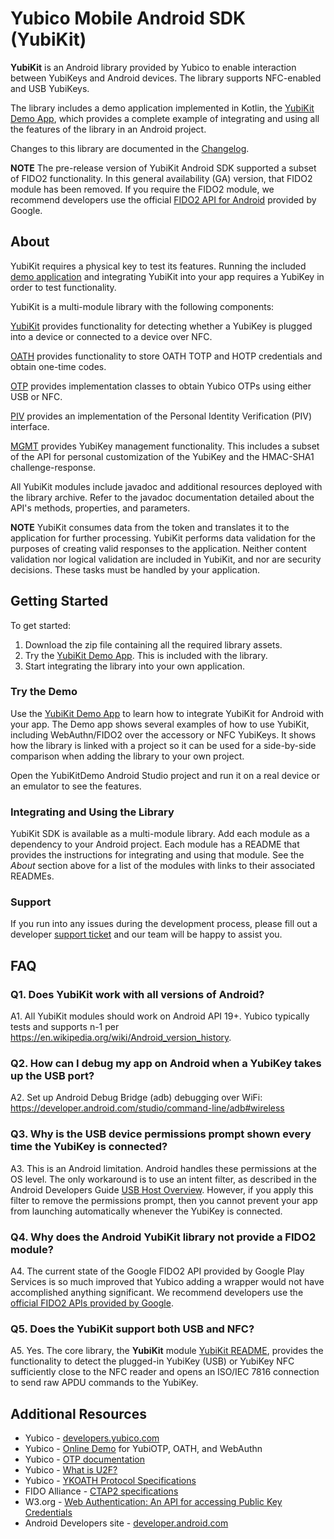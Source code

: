 # Yubico Mobile Android SDK (YubiKit)

**YubiKit** is an Android library provided by Yubico to enable interaction between YubiKeys and Android devices. The library supports NFC-enabled and USB YubiKeys.

The library includes a demo application implemented in Kotlin, the [YubiKit Demo App](./YubikitDemo), which provides a complete example of integrating and using all the features of the library in an Android project.

Changes to this library are documented in the [Changelog](./Changelog.md).

**NOTE** The pre-release version of YubiKit Android SDK supported a subset of FIDO2 functionality. In this general availability (GA) version, that FIDO2 module has been removed. If you require the FIDO2 module, we recommend developers use the official [FIDO2 API for Android](https://developers.google.com/identity/fido/android/native-apps) provided by Google.


## About

YubiKit requires a physical key to test its features. Running the included [demo application](./YubikitDemo/README.md) and integrating YubiKit into your app requires a YubiKey in order to test functionality.

YubiKit is a multi-module library with the following components:

[YubiKit](./yubikit/README.md) provides functionality for detecting whether a YubiKey is plugged into a device or connected to a device over NFC.

[OATH](./oath/README.md) provides functionality to store OATH TOTP and HOTP credentials and obtain one-time codes.

[OTP](./otp/README.md) provides implementation classes to obtain Yubico OTPs using either USB or NFC.

[PIV](./piv/README.md) provides an implementation of the Personal Identity Verification (PIV) interface.

[MGMT](./management/README.md) provides YubiKey management functionality. This includes a subset of the API for personal customization of the YubiKey and the HMAC-SHA1 challenge-response.

All YubiKit modules include javadoc and additional resources deployed with the library archive. Refer to the javadoc documentation detailed about the API's methods, properties, and parameters.


**NOTE** YubiKit consumes data from the token and translates it to the application for further processing. YubiKit performs data validation for the purposes of creating valid responses to the application. Neither content validation nor logical validation are included in YubiKit, and nor are security decisions. These tasks must be handled by your application.


## Getting Started

To get started:

1. Download the zip file containing all the required library assets.
2. Try the [YubiKit Demo App](./YubikitDemo). This is included with the library.
3. Start integrating the library into your own application.

### Try the Demo

Use the [YubiKit Demo App](./YubikitDemo) to learn how to integrate YubiKit for Android with your app. The Demo app shows several examples of how to use YubiKit, including WebAuthn/FIDO2 over the accessory or NFC YubiKeys. It shows how the library is linked with a project so it can be used for a side-by-side comparison when adding the library to your own project.

Open the YubiKitDemo Android Studio project and run it on a real device or an emulator to see the features.

### Integrating and Using the Library

YubiKit SDK is available as a multi-module library. Add each module as a dependency to your Android project. Each module has a README that provides the instructions for integrating and using that module. See the *About* section above for a list of the modules with links to their associated READMEs.

### Support

If you run into any issues during the development process, please fill out a developer [support ticket](https://support.yubico.com/support/tickets/new) and our team will be happy to assist you.



## FAQ <a name="faq"></a>

### Q1. Does YubiKit work with all versions of Android?

A1. All YubiKit modules should work on Android API 19+. Yubico typically tests and supports n-1 per https://en.wikipedia.org/wiki/Android_version_history.

### Q2. How can I debug my app on Android when a YubiKey takes up the USB port?

A2. Set up Android Debug Bridge (adb) debugging over WiFi: https://developer.android.com/studio/command-line/adb#wireless

### Q3.  Why is the USB device permissions prompt shown every time the YubiKey is connected?

A3. This is an Android limitation. Android handles these permissions at the OS level. The only workaround is to use an intent filter, as described in the Android Developers Guide [USB Host Overview](https://developer.android.com/guide/topics/connectivity/usb/host.html#using-intents). However, if you apply this filter to remove the permissions prompt, then you cannot prevent your app from launching automatically whenever the YubiKey is connected.

### Q4. Why does the Android YubiKit library not provide a FIDO2 module?

A4. The current state of the Google FIDO2 API provided by Google Play Services is so much improved that Yubico adding a wrapper would not have accomplished anything significant. We recommend developers use the [official FIDO2 APIs provided by Google](https://developers.google.com/identity/fido/android/native-apps).

### Q5. Does the YubiKit support both USB and NFC?

A5. Yes. The core library, the **YubiKit** module [YubiKit README](/yubikit/README.md), provides the functionality to detect the plugged-in YubiKey (USB) or YubiKey NFC sufficiently close to the NFC reader and opens an ISO/IEC 7816 connection to send raw APDU commands to the YubiKey.


## Additional Resources

* Yubico - [developers.yubico.com](https://developers.yubico.com)
* Yubico - [Online Demo](https://demo.yubico.com) for YubiOTP, OATH, and WebAuthn
* Yubico - [OTP documentation](https://developers.yubico.com/OTP)
* Yubico - [What is U2F?](https://developers.yubico.com/U2F)
* Yubico - [YKOATH Protocol Specifications](https://developers.yubico.com/OATH/YKOATH_Protocol.html)
* FIDO Alliance - [CTAP2 specifications](https://fidoalliance.org/specs/fido-v2.0-ps-20190130/fido-client-to-authenticator-protocol-v2.0-ps-20190130.html)
* W3.org - [Web Authentication: An API for accessing Public Key Credentials](https://www.w3.org/TR/webauthn/)
* Android Developers site - [developer.android.com](https://developer.android.com)
